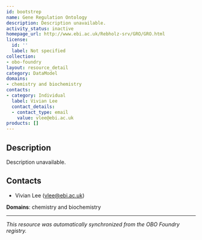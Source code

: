 ```yaml
---
id: bootstrep
name: Gene Regulation Ontology
description: Description unavailable.
activity_status: inactive
homepage_url: http://www.ebi.ac.uk/Rebholz-srv/GRO/GRO.html
license:
  id: ''
  label: Not specified
collection:
- obo-foundry
layout: resource_detail
category: DataModel
domains:
- chemistry and biochemistry
contacts:
- category: Individual
  label: Vivian Lee
  contact_details:
  - contact_type: email
    value: vlee@ebi.ac.uk
products: []
---
```


## Description

Description unavailable.

## Contacts

- Vivian Lee (vlee@ebi.ac.uk)

**Domains**: chemistry and biochemistry

---

*This resource was automatically synchronized from the OBO Foundry registry.*
